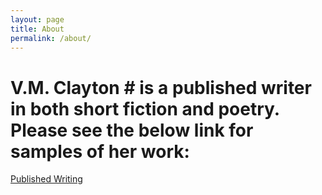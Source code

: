 ```yaml
---
layout: page
title: About
permalink: /about/
---
```


# V.M. Clayton # is a published writer in both short fiction and poetry. Please see the below link for samples of her work:

[Published Writing](/published/)
